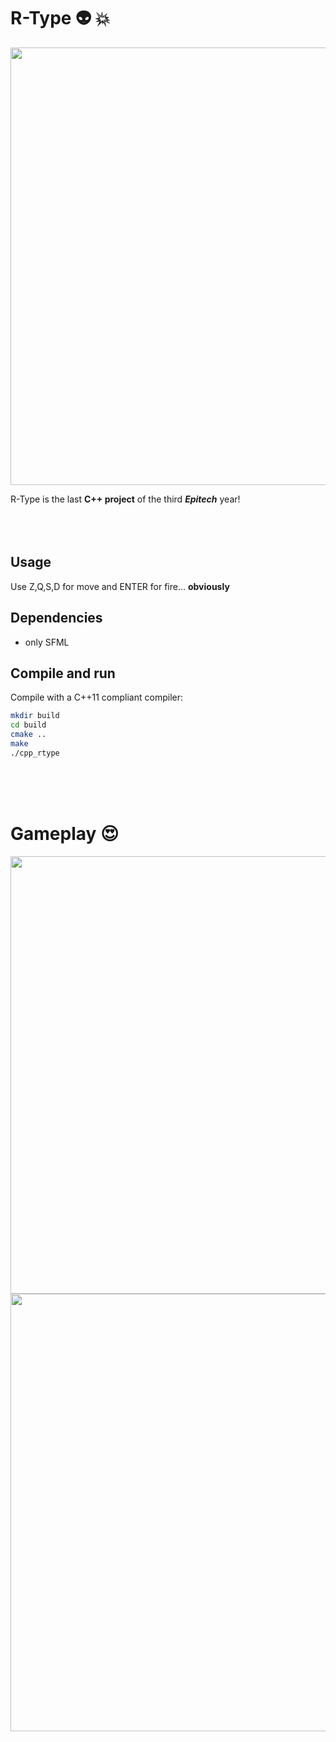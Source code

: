 # R-Type :alien: :collision:
<img src="https://user-images.githubusercontent.com/37185476/55369404-b95bcd00-54f6-11e9-9c87-5cec50dae2a6.gif" width="700">

R-Type is the last **C++ project** of the third **_Epitech_** year!
<br>
<br>
<br>
<br>



## Usage

Use Z,Q,S,D for move and ENTER for fire... **obviously**
<br>

## Dependencies

* only SFML

## Compile and run

Compile with a C++11 compliant compiler:
```sh
mkdir build
cd build
cmake ..
make
./cpp_rtype
```
<br>
<br>
<br>


# Gameplay :heart_eyes:
<img src="https://user-images.githubusercontent.com/37185476/55369438-d98b8c00-54f6-11e9-8314-250069f932e5.gif" width="700">
<img src="https://user-images.githubusercontent.com/37185476/55369468-f922b480-54f6-11e9-9508-af881367e976.gif" width="700">
